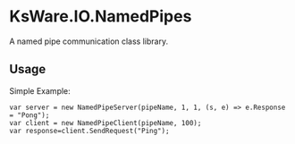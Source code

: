 ﻿# KsWare.IO.NamedPipes #

A named pipe communication class library.

## Usage ##

Simple Example:

    var server = new NamedPipeServer(pipeName, 1, 1, (s, e) => e.Response = "Pong");
    var client = new NamedPipeClient(pipeName, 100);
    var response=client.SendRequest("Ping");

